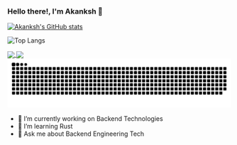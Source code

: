 ### Hello there!, I'm Akanksh 👋


<!--**akanksh5/akanksh5** is a ✨ _special_ ✨ repository because its `README.md` (this file) appears on your GitHub profile.

Here are some ideas to get you started:-->
[![Akanksh's GitHub stats](https://github-readme-stats.vercel.app/api?username=akanksh5&theme=neon)](https://github.com/anuraghazra/github-readme-stats)

![Top Langs](https://github-readme-stats.vercel.app/api/top-langs/?username=akanksh5&langs_count=8&theme=neon)

<a href="https://github.com/akanksh5">
  <img height=200 align="center" src="https://github-readme-stats.vercel.app/api?username=akanksh5&theme=neon" />
</a>
<a href="https://github.com/akanksh5t">
  <img height=200 align="center" src="https://github-readme-stats.vercel.app/api/top-langs/?username=akanksh5&langs_count=8&theme=neon" />
</a>

<img src="https://raw.githubusercontent.com/akanksh5/akanksh5/output/snake.svg" alt="Snake animation" />

- 🔭 I’m currently working on Backend Technologies
- 🌱 I’m learning Rust
- 💬 Ask me about Backend Engineering Tech

